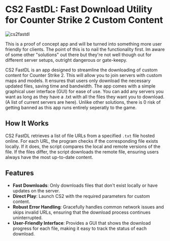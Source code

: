 # CS2 FastDL: Fast Download Utility for Counter Strike 2 Custom Content

![cs2fastdl](https://i.imgur.com/rHGCKo9.png)

This is a proof of concept app and will be turned into something more user friendly for clients. The point of this is to nail the functionality first. Im aware of some other "solutions" out there but they're not well though out for different server setups, outright dangerous or gate-keepy.  

CS2 FastDL is an app designed to streamline the downloading of custom content for Counter Strike 2. This will allow you to join servers with custom maps and models. It ensures that users only download the necessary updated files, saving time and bandwidth. The app comes with a simple graphical user interface (GUI) for ease of use. You can add any servers you want as long as they have a .txt with all the files they want you to download. (A list of current servers are here). Unlike other solutions, there is 0 risk of getting banned as this app runs entirely seperatly to the game. 

## How It Works

CS2 FastDL retrieves a list of file URLs from a specified `.txt` file hosted online. For each URL, the program checks if the corresponding file exists locally. If it does, the script compares the local and remote versions of the file. If the files differ, the script downloads the remote file, ensuring users always have the most up-to-date content.

## Features

- **Fast Downloads**: Only downloads files that don't exist locally or have updates on the server.
- **Direct Play**: Launch CS2 with the required parameters for custom content.
- **Robust Error Handling**: Gracefully handles common network issues and skips invalid URLs, ensuring that the download process continues uninterrupted.
- **User-Friendly Interface**: Provides a GUI that shows the download progress for each file, making it easy to track the status of each download.
